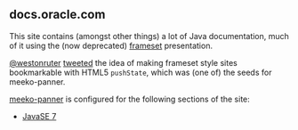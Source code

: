 docs.oracle.com
---------------

This site contains (amongst other things) a lot of Java documentation,
much of it using the (now deprecated) [frameset](http://en.wikipedia.org/wiki/Framing_\(World_Wide_Web\)) presentation.

[@westonruter](http://twitter.com/westonruter) [tweeted](https://twitter.com/westonruter/status/197650657501659137)
the idea of making frameset style sites bookmarkable with HTML5 `pushState`,
which was (one of) the seeds for meeko-panner.  

[meeko-panner](../) is configured for the following sections of the site:

- [JavaSE 7](http://docs.oracle.com/javase/7/docs/api/overview-summary.html)
